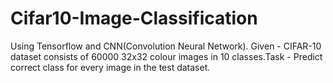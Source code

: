 # Cifar10-Image-Classification
Using Tensorflow and CNN(Convolution Neural Network). Given - CIFAR-10 dataset consists of 60000 32x32 colour images in 10 classes.Task - Predict correct class for every image in the test dataset.
